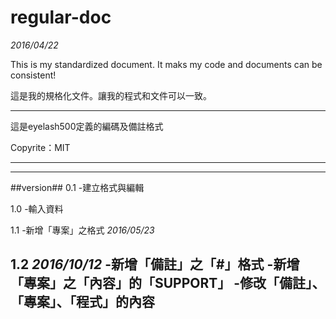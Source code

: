# regular-doc
_2016/04/22_

This is my standardized document. It maks my code and documents can be consistent!

這是我的規格化文件。讓我的程式和文件可以一致。

***
這是eyelash500定義的編碼及備註格式

Copyrite：MIT

***

---
##version##
0.1 -建立格式與編輯

1.0 -輸入資料

1.1 -新增「專案」之格式 _2016/05/23_

1.2  _2016/10/12_
-新增「備註」之「#」格式
-新增「專案」之「內容」的「SUPPORT」
-修改「備註」、「專案」、「程式」的內容
---
